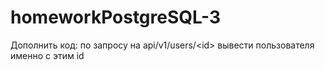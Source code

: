 # homeworkPostgreSQL-3
Дополнить код: по запросу на api/v1/users/&lt;id> вывести пользователя именно с этим id 
